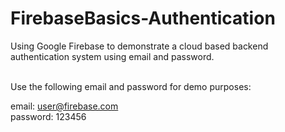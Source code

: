 # FirebaseBasics-Authentication
Using Google Firebase to demonstrate a cloud based backend authentication system using email and password.

<br>
Use the following email and password for demo purposes:

email: user@firebase.com <br>
password: 123456
